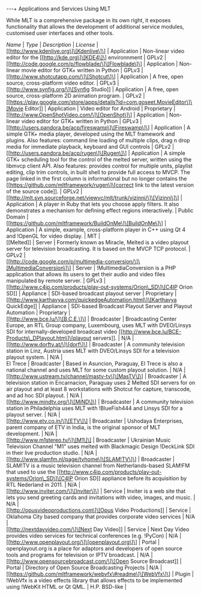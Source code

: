 ---+ Applications and Services Using MLT

While MLT is a comprehensive package in its own right, it exposes
functionality that allows the development of additional service modules,
customised user interfaces and other tools.

*Name* | *Type* | *Description* | *License* |  
\[\[http://www.kdenlive.org\]\[Kdenlive\]\] | Application | Non-linear
video editor for the \[\[http://kde.org\]\[KDE4\]\] environnment | GPLv2
|  
\[\[http://code.google.com/p/flowblade/\]\[Flowblade\]\] | Application |
Non-linear movie editor for GTK+ written in Python | GPLv3 |  
\[\[http://www.shotcutapp.com/\]\[Shotcut\]\] | Application | A free,
open source, cross-platform video editor. | GPLv3 |  
\[\[http://www.synfig.org/\]\[Synfig Studio\]\] | Application | A free,
open source, cross-platform 2D animation program. | GPLv2 |  
\[\[https://play.google.com/store/apps/details?id=com.goseet.MovieEditor\]\[Movie
Editor\]\] | Application | Video editor for Android | Proprietary |  
\[\[http://www.OpenShotVideo.com/\]\[OpenShot\]\] | Application |
Non-linear video editor for GTK+ written in Python | GPLv3 |  
\[\[http://users.pandora.be/acp/fireswamp\]\[Fireswamp\]\] | Application
| A simple GTK+ media player, developed using the MLT framework and
plugins. Also features: command line loading of multiple clips, drag n
drop media for immediate playback, keyboard and GUI controls | GPLv2 |  
\[\[http://users.pandora.be/acp/rugen\]\[Rugen\]\] | Application | A
simple GTK+ scheduling tool for the control of the melted server,
written using the libmvcp client API. Also features: provides control
for multiple units, playlist editing, clip trim controls, in built shell
to provide full access to MVCP. The page linked in the first column is
informational but no longer contains the
\[\[https://github.com/mltframework/rugen\]\[correct link to the latest
version of the source code\]\]. | GPLv2 |  
\[\[http://mlt.svn.sourceforge.net/viewvc/mlt/trunk/vizinni/\]\[Vizinni\]\]
| Application | A player in Ruby that lets you choose apply filters. It
also demonstrates a mechanism for defining effect regions interactively.
| Public Domain |  
\[\[https://github.com/mltframework/BuildOnMe\]\[BuildOnMe\]\] |
Application | A simple, example, cross-platform player in C++ using Qt 4
and !OpenGL for video display. | MIT |  
\[\[Melted\]\] | Server | Formerly known as Miracle, Melted is a video
playout server for television broadcasting. It is based on the MVCP TCP
protocol. | GPLv2 |  
\[\[http://code.google.com/p/multimedia-conversion/\]\[MultimediaConversion\]\]
| Server | !MultimediaConversion is a PHP application that allows its
users to get their audio and video files manipulated by remote server. |
GPLv3 |  
\[\[http://www.c4ip.com/products/play-out-systems/Orion\_SD\]\[C4IP
Orion SD\]\] | Appliance | SDI-based broadcast playout server |
Proprietary |  
\[\[http://www.karthavya.com/quickedgeAutomation.html\]\[Karthavya
QuickEdge\]\] | Appliance | SDI-based Broadcast Playout Server and
Playout Automation | Proprietary |  
\[\[http://www.bce.lu/\]\[B.C.E.\]\] | Broadcaster | Broadcasting Center
Europe, an RTL Group company, Luxembourg, uses MLT with DVEO/Linsys SDI
for internally-developed broadcast video
\[\[http://www.bce.lu/BCE-Products\_DPlayout.htm\]\[playout servers\]\].
| N/A |  
\[\[http://www.dorftv.at/\]\[dorf\]\] | Broadcaster | A community
television station in Linz, Austria uses MLT with DVEO/Linsys SDI for a
television playout system. | N/A |  
El Trece | Broadcaster | Based in Asuncion, Paraguay, El Trece is also a
national channel and uses MLT for some custom playout solution. | N/A
|  
\[\[http://www.ustream.tv/channel/mastv-tv\]\[MasTV\]\] | Broadcaster |
A television station in Encarnacion, Paraguay uses 2 Melted SDI servers
for on air playout and at least 8 workstations with Shotcut for capture,
transcode, and ad hoc SDI playout. | N/A |  
\[\[http://www.mindtv.org/\]\[MiND\]\] | Broadcaster | A community
television station in Philadelphia uses MLT with !BlueFish444 and Linsys
SDI for a playout server. | N/A |  
\[\[http://www.etv.co.in/\]\[ETV\]\] | Broadcaster | Ushodaya
Enterprises, parent company of ETV in India, is the original sponsor of
MLT development. | N/A |  
\[\[http://www.m1stereo.tv/\]\[M1\]\] | Broadcaster | Ukrainian Music
Television Channel "M1" uses melted with Blackmagic Design !DeckLink SDI
in their live production studio. | N/A |  
\[\[http://www.slamfm.nl/page/tvhome\]\[SLAM!TV\]\] | Broadcaster |
SLAM!TV is a music television channel from Netherlands-based SLAM!FM
that used to use the
\[\[http://www.c4ip.com/products/play-out-systems/Orion\_SD\]\[C4IP
Orion SD\]\] appliance before its acquisition by RTL Nederland in 2011.
| N/A |  
\[\[http://www.inviter.com/\]\[Inviter\]\] | Service | Inviter is a web
site that lets you send greeting cards and invitations with video,
images, and music. | N/A |  
\[\[http://opusvideoproductions.com\]\[Opus Video Productions\]\] |
Service | Oklahoma City based company that provides corporate video
services | N/A |  
\[\[http://nextdayvideo.com/\]\[Next Day Video\]\] | Service | Next Day
Video provides video services for technical conferences (e.g. !PyCon) |
N/A |  
\[\[http://www.openplayout.org/\]\[openplayout.org\]\] | Portal |
openplayout.org is a place for adaptors and developers of open source
tools and programs for television or IPTV broadcast. | N/A |  
\[\[http://www.opensourcebroadcast.com/\]\[Open Source Broadcast\]\] |
Portal | Directory of Open Source Broadcasting Projects | N/A |  
\[\[https://github.com/mltframework/webvfx\#readme\]\[WebVfx\]\] |
Plugin | !WebVfx is a video effects library that allows effects to be
implemented using !WebKit HTML or Qt QML. | H.P. BSD-like |
